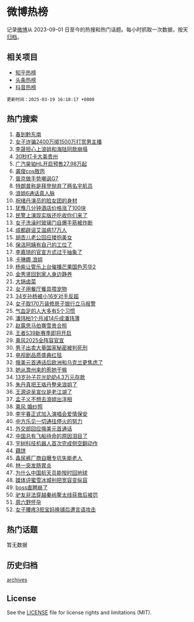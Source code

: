 # 微博热榜

记录[微博](https://www.weibo.com)从 2023-09-01 日至今的热搜和热门话题。每小时抓取一次数据，按天[归档](archives)。

## 相关项目

- [知乎热榜](https://github.com/hotarchive/zhihu)
- [头条热榜](https://github.com/hotarchive/toutiao)
- [抖音热榜](https://github.com/hotarchive/douyin)


`更新时间：2025-03-19 16:18:17 +0800`

## 热门搜索

1. [春到黔东南](https://m.weibo.cn/search?containerid=100103type%3D1%26t%3D10%26q%3D%23%E6%98%A5%E5%88%B0%E9%BB%94%E4%B8%9C%E5%8D%97%23&stream_entry_id=51&isnewpage=1&extparam=seat%3D1%26q%3D%2523%25E6%2598%25A5%25E5%2588%25B0%25E9%25BB%2594%25E4%25B8%259C%25E5%258D%2597%2523%26cate%3D10103%26pos%3D0%26filter_type%3Drealtimehot%26stream_entry_id%3D51%26c_type%3D51%26dgr%3D0%26display_time%3D1742372295%26pre_seqid%3D17423722959000328355367)
1. [女子诈骗2400万掷1500万打赏男主播](https://m.weibo.cn/search?containerid=100103type%3D1%26t%3D10%26q%3D%23%E5%A5%B3%E5%AD%90%E8%AF%88%E9%AA%972400%E4%B8%87%E6%8E%B71500%E4%B8%87%E6%89%93%E8%B5%8F%E7%94%B7%E4%B8%BB%E6%92%AD%23&stream_entry_id=31&isnewpage=1&extparam=seat%3D1%26q%3D%2523%25E5%25A5%25B3%25E5%25AD%2590%25E8%25AF%2588%25E9%25AA%25972400%25E4%25B8%2587%25E6%258E%25B71500%25E4%25B8%2587%25E6%2589%2593%25E8%25B5%258F%25E7%2594%25B7%25E4%25B8%25BB%25E6%2592%25AD%2523%26pos%3D0%26filter_type%3Drealtimehot%26c_type%3D31%26realpos%3D1%26flag%3D1%26lcate%3D5001%26cate%3D5001%26stream_entry_id%3D31%26band_rank%3D1%26dgr%3D0%26display_time%3D1742372295%26pre_seqid%3D17423722959000328355367)
1. [李晟担心上浪姐和海陆同款崩塌](https://m.weibo.cn/search?containerid=100103type%3D1%26t%3D10%26q%3D%E6%9D%8E%E6%99%9F%E6%8B%85%E5%BF%83%E4%B8%8A%E6%B5%AA%E5%A7%90%E5%92%8C%E6%B5%B7%E9%99%86%E5%90%8C%E6%AC%BE%E5%B4%A9%E5%A1%8C&stream_entry_id=31&isnewpage=1&extparam=seat%3D1%26q%3D%25E6%259D%258E%25E6%2599%259F%25E6%258B%2585%25E5%25BF%2583%25E4%25B8%258A%25E6%25B5%25AA%25E5%25A7%2590%25E5%2592%258C%25E6%25B5%25B7%25E9%2599%2586%25E5%2590%258C%25E6%25AC%25BE%25E5%25B4%25A9%25E5%25A1%258C%26pos%3D1%26filter_type%3Drealtimehot%26c_type%3D31%26realpos%3D2%26flag%3D2%26lcate%3D5001%26cate%3D5001%26stream_entry_id%3D31%26band_rank%3D2%26dgr%3D0%26display_time%3D1742372295%26pre_seqid%3D17423722959000328355367)
1. [30秒打卡大美贵州](https://m.weibo.cn/search?containerid=100103type%3D1%26t%3D10%26q%3D%2330%E7%A7%92%E6%89%93%E5%8D%A1%E5%A4%A7%E7%BE%8E%E8%B4%B5%E5%B7%9E%23&stream_entry_id=31&isnewpage=1&extparam=seat%3D1%26q%3D%252330%25E7%25A7%2592%25E6%2589%2593%25E5%258D%25A1%25E5%25A4%25A7%25E7%25BE%258E%25E8%25B4%25B5%25E5%25B7%259E%2523%26pos%3D2%26filter_type%3Drealtimehot%26c_type%3D31%26realpos%3D3%26flag%3D0%26lcate%3D5001%26cate%3D5001%26stream_entry_id%3D31%26band_rank%3D3%26dgr%3D0%26display_time%3D1742372295%26pre_seqid%3D17423722959000328355367)
1. [广汽昊铂HL开启预售27.98万起](https://m.weibo.cn/search?containerid=100103type%3D1%26t%3D10%26q%3D%23%E5%B9%BF%E6%B1%BD%E6%98%8A%E9%93%82HL%E5%BC%80%E5%90%AF%E9%A2%84%E5%94%AE27.98%E4%B8%87%E8%B5%B7%23&stream_entry_id=31&isnewpage=1&extparam=seat%3D1%26q%3D%2523%25E5%25B9%25BF%25E6%25B1%25BD%25E6%2598%258A%25E9%2593%2582HL%25E5%25BC%2580%25E5%2590%25AF%25E9%25A2%2584%25E5%2594%25AE27.98%25E4%25B8%2587%25E8%25B5%25B7%2523%26topic_ad%3D1%26dgr%3D0%26filter_type%3Drealtimehot%26c_type%3D31%26is_ad_pos%3D1%26cate%3D5001%26pos%3D3%26band_rank%3D4%26lcate%3D5001%26stream_entry_id%3D31%26adid%3D279419%26display_time%3D1742372295%26pre_seqid%3D17423722959000328355367)
1. [龚俊cos敖丙](https://m.weibo.cn/search?containerid=100103type%3D1%26t%3D10%26q%3D%23%E9%BE%9A%E4%BF%8Acos%E6%95%96%E4%B8%99%23&stream_entry_id=31&isnewpage=1&extparam=seat%3D1%26q%3D%2523%25E9%25BE%259A%25E4%25BF%258Acos%25E6%2595%2596%25E4%25B8%2599%2523%26pos%3D4%26filter_type%3Drealtimehot%26c_type%3D31%26realpos%3D4%26flag%3D2%26lcate%3D5001%26cate%3D5001%26stream_entry_id%3D31%26band_rank%3D4%26dgr%3D0%26display_time%3D1742372295%26pre_seqid%3D17423722959000328355367)
1. [普京做手势嘲讽G7](https://m.weibo.cn/search?containerid=100103type%3D1%26t%3D10%26q%3D%23%E6%99%AE%E4%BA%AC%E5%81%9A%E6%89%8B%E5%8A%BF%E5%98%B2%E8%AE%BDG7%23&stream_entry_id=31&isnewpage=1&extparam=seat%3D1%26q%3D%2523%25E6%2599%25AE%25E4%25BA%25AC%25E5%2581%259A%25E6%2589%258B%25E5%258A%25BF%25E5%2598%25B2%25E8%25AE%25BDG7%2523%26pos%3D5%26filter_type%3Drealtimehot%26c_type%3D31%26realpos%3D5%26flag%3D0%26lcate%3D5001%26cate%3D5001%26stream_entry_id%3D31%26band_rank%3D5%26dgr%3D0%26display_time%3D1742372295%26pre_seqid%3D17423722959000328355367)
1. [特朗普称是拜登抛弃了两名宇航员](https://m.weibo.cn/search?containerid=100103type%3D1%26t%3D10%26q%3D%23%E7%89%B9%E6%9C%97%E6%99%AE%E7%A7%B0%E6%98%AF%E6%8B%9C%E7%99%BB%E6%8A%9B%E5%BC%83%E4%BA%86%E4%B8%A4%E5%90%8D%E5%AE%87%E8%88%AA%E5%91%98%23&stream_entry_id=31&isnewpage=1&extparam=seat%3D1%26q%3D%2523%25E7%2589%25B9%25E6%259C%2597%25E6%2599%25AE%25E7%25A7%25B0%25E6%2598%25AF%25E6%258B%259C%25E7%2599%25BB%25E6%258A%259B%25E5%25BC%2583%25E4%25BA%2586%25E4%25B8%25A4%25E5%2590%258D%25E5%25AE%2587%25E8%2588%25AA%25E5%2591%2598%2523%26pos%3D6%26filter_type%3Drealtimehot%26c_type%3D31%26realpos%3D6%26flag%3D1%26lcate%3D5001%26cate%3D5001%26stream_entry_id%3D31%26band_rank%3D6%26dgr%3D0%26display_time%3D1742372295%26pre_seqid%3D17423722959000328355367)
1. [浪姐6通话真人脉](https://m.weibo.cn/search?containerid=100103type%3D1%26t%3D10%26q%3D%E6%B5%AA%E5%A7%906%E9%80%9A%E8%AF%9D%E7%9C%9F%E4%BA%BA%E8%84%89&stream_entry_id=31&isnewpage=1&extparam=seat%3D1%26q%3D%25E6%25B5%25AA%25E5%25A7%25906%25E9%2580%259A%25E8%25AF%259D%25E7%259C%259F%25E4%25BA%25BA%25E8%2584%2589%26pos%3D7%26filter_type%3Drealtimehot%26c_type%3D31%26realpos%3D7%26flag%3D1%26lcate%3D5001%26cate%3D5001%26stream_entry_id%3D31%26band_rank%3D7%26dgr%3D0%26display_time%3D1742372295%26pre_seqid%3D17423722959000328355367)
1. [祝绪丹演员的脸女团的身材](https://m.weibo.cn/search?containerid=100103type%3D1%26t%3D10%26q%3D%E7%A5%9D%E7%BB%AA%E4%B8%B9%E6%BC%94%E5%91%98%E7%9A%84%E8%84%B8%E5%A5%B3%E5%9B%A2%E7%9A%84%E8%BA%AB%E6%9D%90&stream_entry_id=31&isnewpage=1&extparam=seat%3D1%26q%3D%25E7%25A5%259D%25E7%25BB%25AA%25E4%25B8%25B9%25E6%25BC%2594%25E5%2591%2598%25E7%259A%2584%25E8%2584%25B8%25E5%25A5%25B3%25E5%259B%25A2%25E7%259A%2584%25E8%25BA%25AB%25E6%259D%2590%26pos%3D8%26filter_type%3Drealtimehot%26c_type%3D31%26realpos%3D8%26flag%3D1%26lcate%3D5001%26cate%3D5001%26stream_entry_id%3D31%26band_rank%3D8%26dgr%3D0%26display_time%3D1742372295%26pre_seqid%3D17423722959000328355367)
1. [犹豫几分钟酒店价格涨了100块](https://m.weibo.cn/search?containerid=100103type%3D1%26t%3D10%26q%3D%23%E7%8A%B9%E8%B1%AB%E5%87%A0%E5%88%86%E9%92%9F%E9%85%92%E5%BA%97%E4%BB%B7%E6%A0%BC%E6%B6%A8%E4%BA%86100%E5%9D%97%23&stream_entry_id=31&isnewpage=1&extparam=seat%3D1%26q%3D%2523%25E7%258A%25B9%25E8%25B1%25AB%25E5%2587%25A0%25E5%2588%2586%25E9%2592%259F%25E9%2585%2592%25E5%25BA%2597%25E4%25BB%25B7%25E6%25A0%25BC%25E6%25B6%25A8%25E4%25BA%2586100%25E5%259D%2597%2523%26pos%3D9%26filter_type%3Drealtimehot%26c_type%3D31%26realpos%3D9%26flag%3D0%26lcate%3D5001%26cate%3D5001%26stream_entry_id%3D31%26band_rank%3D9%26dgr%3D0%26display_time%3D1742372295%26pre_seqid%3D17423722959000328355367)
1. [民警上演现实版还吃收你们来了](https://m.weibo.cn/search?containerid=100103type%3D1%26t%3D10%26q%3D%23%E6%B0%91%E8%AD%A6%E4%B8%8A%E6%BC%94%E7%8E%B0%E5%AE%9E%E7%89%88%E8%BF%98%E5%90%83%E6%94%B6%E4%BD%A0%E4%BB%AC%E6%9D%A5%E4%BA%86%23&stream_entry_id=31&isnewpage=1&extparam=seat%3D1%26q%3D%2523%25E6%25B0%2591%25E8%25AD%25A6%25E4%25B8%258A%25E6%25BC%2594%25E7%258E%25B0%25E5%25AE%259E%25E7%2589%2588%25E8%25BF%2598%25E5%2590%2583%25E6%2594%25B6%25E4%25BD%25A0%25E4%25BB%25AC%25E6%259D%25A5%25E4%25BA%2586%2523%26pos%3D10%26filter_type%3Drealtimehot%26c_type%3D31%26realpos%3D10%26flag%3D1%26lcate%3D5001%26cate%3D5001%26stream_entry_id%3D31%26band_rank%3D10%26dgr%3D0%26display_time%3D1742372295%26pre_seqid%3D17423722959000328355367)
1. [女子洗澡时玻璃门自爆手筋被炸断](https://m.weibo.cn/search?containerid=100103type%3D1%26t%3D10%26q%3D%23%E5%A5%B3%E5%AD%90%E6%B4%97%E6%BE%A1%E6%97%B6%E7%8E%BB%E7%92%83%E9%97%A8%E8%87%AA%E7%88%86%E6%89%8B%E7%AD%8B%E8%A2%AB%E7%82%B8%E6%96%AD%23&stream_entry_id=31&isnewpage=1&extparam=seat%3D1%26q%3D%2523%25E5%25A5%25B3%25E5%25AD%2590%25E6%25B4%2597%25E6%25BE%25A1%25E6%2597%25B6%25E7%258E%25BB%25E7%2592%2583%25E9%2597%25A8%25E8%2587%25AA%25E7%2588%2586%25E6%2589%258B%25E7%25AD%258B%25E8%25A2%25AB%25E7%2582%25B8%25E6%2596%25AD%2523%26pos%3D11%26filter_type%3Drealtimehot%26c_type%3D31%26realpos%3D11%26flag%3D1%26lcate%3D5001%26cate%3D5001%26stream_entry_id%3D31%26band_rank%3D11%26dgr%3D0%26display_time%3D1742372295%26pre_seqid%3D17423722959000328355367)
1. [成都辟谣艾滋病17万人](https://m.weibo.cn/search?containerid=100103type%3D1%26t%3D10%26q%3D%23%E6%88%90%E9%83%BD%E8%BE%9F%E8%B0%A3%E8%89%BE%E6%BB%8B%E7%97%8517%E4%B8%87%E4%BA%BA%23&stream_entry_id=31&isnewpage=1&extparam=seat%3D1%26q%3D%2523%25E6%2588%2590%25E9%2583%25BD%25E8%25BE%259F%25E8%25B0%25A3%25E8%2589%25BE%25E6%25BB%258B%25E7%2597%258517%25E4%25B8%2587%25E4%25BA%25BA%2523%26pos%3D12%26filter_type%3Drealtimehot%26c_type%3D31%26realpos%3D12%26flag%3D32772%26lcate%3D5001%26cate%3D5001%26stream_entry_id%3D31%26band_rank%3D12%26dgr%3D0%26display_time%3D1742372295%26pre_seqid%3D17423722959000328355367)
1. [胡杏儿老公回应搂抱美女](https://m.weibo.cn/search?containerid=100103type%3D1%26t%3D10%26q%3D%23%E8%83%A1%E6%9D%8F%E5%84%BF%E8%80%81%E5%85%AC%E5%9B%9E%E5%BA%94%E6%90%82%E6%8A%B1%E7%BE%8E%E5%A5%B3%23&stream_entry_id=31&isnewpage=1&extparam=seat%3D1%26q%3D%2523%25E8%2583%25A1%25E6%259D%258F%25E5%2584%25BF%25E8%2580%2581%25E5%2585%25AC%25E5%259B%259E%25E5%25BA%2594%25E6%2590%2582%25E6%258A%25B1%25E7%25BE%258E%25E5%25A5%25B3%2523%26pos%3D13%26filter_type%3Drealtimehot%26c_type%3D31%26realpos%3D13%26flag%3D2%26lcate%3D5001%26cate%3D5001%26stream_entry_id%3D31%26band_rank%3D13%26dgr%3D0%26display_time%3D1742372295%26pre_seqid%3D17423722959000328355367)
1. [保洁阿姨有自己的工位了](https://m.weibo.cn/search?containerid=100103type%3D1%26t%3D10%26q%3D%E4%BF%9D%E6%B4%81%E9%98%BF%E5%A7%A8%E6%9C%89%E8%87%AA%E5%B7%B1%E7%9A%84%E5%B7%A5%E4%BD%8D%E4%BA%86&stream_entry_id=31&isnewpage=1&extparam=seat%3D1%26q%3D%25E4%25BF%259D%25E6%25B4%2581%25E9%2598%25BF%25E5%25A7%25A8%25E6%259C%2589%25E8%2587%25AA%25E5%25B7%25B1%25E7%259A%2584%25E5%25B7%25A5%25E4%25BD%258D%25E4%25BA%2586%26pos%3D14%26filter_type%3Drealtimehot%26c_type%3D31%26realpos%3D14%26flag%3D1%26lcate%3D5001%26cate%3D5001%26stream_entry_id%3D31%26band_rank%3D14%26dgr%3D0%26display_time%3D1742372295%26pre_seqid%3D17423722959000328355367)
1. [李嘉琦的官宣方式过于抽象了](https://m.weibo.cn/search?containerid=100103type%3D1%26t%3D10%26q%3D%E6%9D%8E%E5%98%89%E7%90%A6%E7%9A%84%E5%AE%98%E5%AE%A3%E6%96%B9%E5%BC%8F%E8%BF%87%E4%BA%8E%E6%8A%BD%E8%B1%A1%E4%BA%86&stream_entry_id=31&isnewpage=1&extparam=seat%3D1%26q%3D%25E6%259D%258E%25E5%2598%2589%25E7%2590%25A6%25E7%259A%2584%25E5%25AE%2598%25E5%25AE%25A3%25E6%2596%25B9%25E5%25BC%258F%25E8%25BF%2587%25E4%25BA%258E%25E6%258A%25BD%25E8%25B1%25A1%25E4%25BA%2586%26pos%3D15%26filter_type%3Drealtimehot%26c_type%3D31%26realpos%3D15%26flag%3D1%26lcate%3D5001%26cate%3D5001%26stream_entry_id%3D31%26band_rank%3D15%26dgr%3D0%26display_time%3D1742372295%26pre_seqid%3D17423722959000328355367)
1. [卡琳娜 浪姐](https://m.weibo.cn/search?containerid=100103type%3D1%26t%3D10%26q%3D%E5%8D%A1%E7%90%B3%E5%A8%9C+%E6%B5%AA%E5%A7%90&stream_entry_id=31&isnewpage=1&extparam=seat%3D1%26q%3D%25E5%258D%25A1%25E7%2590%25B3%25E5%25A8%259C%2520%25E6%25B5%25AA%25E5%25A7%2590%26pos%3D16%26filter_type%3Drealtimehot%26c_type%3D31%26realpos%3D16%26flag%3D1%26lcate%3D5001%26cate%3D5001%26stream_entry_id%3D31%26band_rank%3D16%26dgr%3D0%26display_time%3D1742372295%26pre_seqid%3D17423722959000328355367)
1. [杨紫让管乐上台催播芒果国色芳华2](https://m.weibo.cn/search?containerid=100103type%3D1%26t%3D10%26q%3D%E6%9D%A8%E7%B4%AB%E8%AE%A9%E7%AE%A1%E4%B9%90%E4%B8%8A%E5%8F%B0%E5%82%AC%E6%92%AD%E8%8A%92%E6%9E%9C%E5%9B%BD%E8%89%B2%E8%8A%B3%E5%8D%8E2&stream_entry_id=31&isnewpage=1&extparam=seat%3D1%26q%3D%25E6%259D%25A8%25E7%25B4%25AB%25E8%25AE%25A9%25E7%25AE%25A1%25E4%25B9%2590%25E4%25B8%258A%25E5%258F%25B0%25E5%2582%25AC%25E6%2592%25AD%25E8%258A%2592%25E6%259E%259C%25E5%259B%25BD%25E8%2589%25B2%25E8%258A%25B3%25E5%258D%258E2%26pos%3D17%26filter_type%3Drealtimehot%26c_type%3D31%26realpos%3D17%26flag%3D1%26lcate%3D5001%26cate%3D5001%26stream_entry_id%3D31%26band_rank%3D17%26dgr%3D0%26display_time%3D1742372295%26pre_seqid%3D17423722959000328355367)
1. [金秀贤回到家人身边静养](https://m.weibo.cn/search?containerid=100103type%3D1%26t%3D10%26q%3D%23%E9%87%91%E7%A7%80%E8%B4%A4%E5%9B%9E%E5%88%B0%E5%AE%B6%E4%BA%BA%E8%BA%AB%E8%BE%B9%E9%9D%99%E5%85%BB%23&stream_entry_id=31&isnewpage=1&extparam=seat%3D1%26q%3D%2523%25E9%2587%2591%25E7%25A7%2580%25E8%25B4%25A4%25E5%259B%259E%25E5%2588%25B0%25E5%25AE%25B6%25E4%25BA%25BA%25E8%25BA%25AB%25E8%25BE%25B9%25E9%259D%2599%25E5%2585%25BB%2523%26pos%3D18%26filter_type%3Drealtimehot%26c_type%3D31%26realpos%3D18%26flag%3D1%26lcate%3D5001%26cate%3D5001%26stream_entry_id%3D31%26band_rank%3D18%26dgr%3D0%26display_time%3D1742372295%26pre_seqid%3D17423722959000328355367)
1. [大锅卤菜](https://m.weibo.cn/search?containerid=100103type%3D1%26t%3D10%26q%3D%E5%A4%A7%E9%94%85%E5%8D%A4%E8%8F%9C&stream_entry_id=31&isnewpage=1&extparam=seat%3D1%26q%3D%25E5%25A4%25A7%25E9%2594%2585%25E5%258D%25A4%25E8%258F%259C%26pos%3D19%26filter_type%3Drealtimehot%26c_type%3D31%26realpos%3D19%26flag%3D1%26lcate%3D5001%26cate%3D5001%26stream_entry_id%3D31%26band_rank%3D19%26dgr%3D0%26display_time%3D1742372295%26pre_seqid%3D17423722959000328355367)
1. [女子用餐厅餐具喂宠物](https://m.weibo.cn/search?containerid=100103type%3D1%26t%3D10%26q%3D%23%E5%A5%B3%E5%AD%90%E7%94%A8%E9%A4%90%E5%8E%85%E9%A4%90%E5%85%B7%E5%96%82%E5%AE%A0%E7%89%A9%23&stream_entry_id=31&isnewpage=1&extparam=seat%3D1%26q%3D%2523%25E5%25A5%25B3%25E5%25AD%2590%25E7%2594%25A8%25E9%25A4%2590%25E5%258E%2585%25E9%25A4%2590%25E5%2585%25B7%25E5%2596%2582%25E5%25AE%25A0%25E7%2589%25A9%2523%26pos%3D20%26filter_type%3Drealtimehot%26c_type%3D31%26realpos%3D20%26flag%3D1%26lcate%3D5001%26cate%3D5001%26stream_entry_id%3D31%26band_rank%3D20%26dgr%3D0%26display_time%3D1742372295%26pre_seqid%3D17423722959000328355367)
1. [34岁孙杨被小16岁对手反超](https://m.weibo.cn/search?containerid=100103type%3D1%26t%3D10%26q%3D%2334%E5%B2%81%E5%AD%99%E6%9D%A8%E8%A2%AB%E5%B0%8F16%E5%B2%81%E5%AF%B9%E6%89%8B%E5%8F%8D%E8%B6%85%23&stream_entry_id=31&isnewpage=1&extparam=seat%3D1%26q%3D%252334%25E5%25B2%2581%25E5%25AD%2599%25E6%259D%25A8%25E8%25A2%25AB%25E5%25B0%258F16%25E5%25B2%2581%25E5%25AF%25B9%25E6%2589%258B%25E5%258F%258D%25E8%25B6%2585%2523%26pos%3D21%26filter_type%3Drealtimehot%26c_type%3D31%26realpos%3D21%26flag%3D1%26lcate%3D5001%26cate%3D5001%26stream_entry_id%3D31%26band_rank%3D21%26dgr%3D0%26display_time%3D1742372295%26pre_seqid%3D17423722959000328355367)
1. [女子取170万装修房子银行立马报警](https://m.weibo.cn/search?containerid=100103type%3D1%26t%3D10%26q%3D%23%E5%A5%B3%E5%AD%90%E5%8F%96170%E4%B8%87%E8%A3%85%E4%BF%AE%E6%88%BF%E5%AD%90%E9%93%B6%E8%A1%8C%E7%AB%8B%E9%A9%AC%E6%8A%A5%E8%AD%A6%23&stream_entry_id=31&isnewpage=1&extparam=seat%3D1%26q%3D%2523%25E5%25A5%25B3%25E5%25AD%2590%25E5%258F%2596170%25E4%25B8%2587%25E8%25A3%2585%25E4%25BF%25AE%25E6%2588%25BF%25E5%25AD%2590%25E9%2593%25B6%25E8%25A1%258C%25E7%25AB%258B%25E9%25A9%25AC%25E6%258A%25A5%25E8%25AD%25A6%2523%26pos%3D22%26filter_type%3Drealtimehot%26c_type%3D31%26realpos%3D22%26flag%3D0%26lcate%3D5001%26cate%3D5001%26stream_entry_id%3D31%26band_rank%3D22%26dgr%3D0%26display_time%3D1742372295%26pre_seqid%3D17423722959000328355367)
1. [气血足的人大多有5个习惯](https://m.weibo.cn/search?containerid=100103type%3D1%26t%3D10%26q%3D%23%E6%B0%94%E8%A1%80%E8%B6%B3%E7%9A%84%E4%BA%BA%E5%A4%A7%E5%A4%9A%E6%9C%895%E4%B8%AA%E4%B9%A0%E6%83%AF%23&stream_entry_id=31&isnewpage=1&extparam=seat%3D1%26q%3D%2523%25E6%25B0%2594%25E8%25A1%2580%25E8%25B6%25B3%25E7%259A%2584%25E4%25BA%25BA%25E5%25A4%25A7%25E5%25A4%259A%25E6%259C%25895%25E4%25B8%25AA%25E4%25B9%25A0%25E6%2583%25AF%2523%26pos%3D23%26filter_type%3Drealtimehot%26c_type%3D31%26realpos%3D23%26flag%3D0%26lcate%3D5001%26cate%3D5001%26stream_entry_id%3D31%26band_rank%3D23%26dgr%3D0%26display_time%3D1742372295%26pre_seqid%3D17423722959000328355367)
1. [潘玮柏1个月减14斤成潘玮薄](https://m.weibo.cn/search?containerid=100103type%3D1%26t%3D10%26q%3D%23%E6%BD%98%E7%8E%AE%E6%9F%8F1%E4%B8%AA%E6%9C%88%E5%87%8F14%E6%96%A4%E6%88%90%E6%BD%98%E7%8E%AE%E8%96%84%23&stream_entry_id=31&isnewpage=1&extparam=seat%3D1%26q%3D%2523%25E6%25BD%2598%25E7%258E%25AE%25E6%259F%258F1%25E4%25B8%25AA%25E6%259C%2588%25E5%2587%258F14%25E6%2596%25A4%25E6%2588%2590%25E6%25BD%2598%25E7%258E%25AE%25E8%2596%2584%2523%26pos%3D24%26filter_type%3Drealtimehot%26c_type%3D31%26realpos%3D24%26flag%3D0%26lcate%3D5001%26cate%3D5001%26stream_entry_id%3D31%26band_rank%3D24%26dgr%3D0%26display_time%3D1742372295%26pre_seqid%3D17423722959000328355367)
1. [赵露思马伯骞雪景合照](https://m.weibo.cn/search?containerid=100103type%3D1%26t%3D10%26q%3D%23%E8%B5%B5%E9%9C%B2%E6%80%9D%E9%A9%AC%E4%BC%AF%E9%AA%9E%E9%9B%AA%E6%99%AF%E5%90%88%E7%85%A7%23&stream_entry_id=31&isnewpage=1&extparam=seat%3D1%26q%3D%2523%25E8%25B5%25B5%25E9%259C%25B2%25E6%2580%259D%25E9%25A9%25AC%25E4%25BC%25AF%25E9%25AA%259E%25E9%259B%25AA%25E6%2599%25AF%25E5%2590%2588%25E7%2585%25A7%2523%26pos%3D25%26filter_type%3Drealtimehot%26c_type%3D31%26realpos%3D25%26flag%3D1%26lcate%3D5001%26cate%3D5001%26stream_entry_id%3D31%26band_rank%3D25%26dgr%3D0%26display_time%3D1742372295%26pre_seqid%3D17423722959000328355367)
1. [王者S39新赛季即将开启](https://m.weibo.cn/search?containerid=100103type%3D1%26t%3D10%26q%3D%23%E7%8E%8B%E8%80%85S39%E6%96%B0%E8%B5%9B%E5%AD%A3%E5%8D%B3%E5%B0%86%E5%BC%80%E5%90%AF%23&stream_entry_id=31&isnewpage=1&extparam=seat%3D1%26q%3D%2523%25E7%258E%258B%25E8%2580%2585S39%25E6%2596%25B0%25E8%25B5%259B%25E5%25AD%25A3%25E5%258D%25B3%25E5%25B0%2586%25E5%25BC%2580%25E5%2590%25AF%2523%26pos%3D26%26filter_type%3Drealtimehot%26c_type%3D31%26realpos%3D26%26flag%3D1%26lcate%3D5001%26cate%3D5001%26stream_entry_id%3D31%26band_rank%3D26%26dgr%3D0%26display_time%3D1742372295%26pre_seqid%3D17423722959000328355367)
1. [乘风2025全阵容官宣](https://m.weibo.cn/search?containerid=100103type%3D1%26t%3D10%26q%3D%23%E4%B9%98%E9%A3%8E2025%E5%85%A8%E9%98%B5%E5%AE%B9%E5%AE%98%E5%AE%A3%23&stream_entry_id=31&isnewpage=1&extparam=seat%3D1%26q%3D%2523%25E4%25B9%2598%25E9%25A3%258E2025%25E5%2585%25A8%25E9%2598%25B5%25E5%25AE%25B9%25E5%25AE%2598%25E5%25AE%25A3%2523%26pos%3D27%26filter_type%3Drealtimehot%26c_type%3D31%26realpos%3D27%26flag%3D0%26lcate%3D5001%26cate%3D5001%26stream_entry_id%3D31%26band_rank%3D27%26dgr%3D0%26display_time%3D1742372295%26pre_seqid%3D17423722959000328355367)
1. [男子出卖大量国家秘密被判死刑](https://m.weibo.cn/search?containerid=100103type%3D1%26t%3D10%26q%3D%23%E7%94%B7%E5%AD%90%E5%87%BA%E5%8D%96%E5%A4%A7%E9%87%8F%E5%9B%BD%E5%AE%B6%E7%A7%98%E5%AF%86%E8%A2%AB%E5%88%A4%E6%AD%BB%E5%88%91%23&stream_entry_id=31&isnewpage=1&extparam=seat%3D1%26q%3D%2523%25E7%2594%25B7%25E5%25AD%2590%25E5%2587%25BA%25E5%258D%2596%25E5%25A4%25A7%25E9%2587%258F%25E5%259B%25BD%25E5%25AE%25B6%25E7%25A7%2598%25E5%25AF%2586%25E8%25A2%25AB%25E5%2588%25A4%25E6%25AD%25BB%25E5%2588%2591%2523%26pos%3D28%26filter_type%3Drealtimehot%26c_type%3D31%26realpos%3D28%26flag%3D0%26lcate%3D5001%26cate%3D5001%26stream_entry_id%3D31%26band_rank%3D28%26dgr%3D0%26display_time%3D1742372295%26pre_seqid%3D17423722959000328355367)
1. [电视剧品质盛典红毯](https://m.weibo.cn/search?containerid=100103type%3D1%26t%3D10%26q%3D%E7%94%B5%E8%A7%86%E5%89%A7%E5%93%81%E8%B4%A8%E7%9B%9B%E5%85%B8%E7%BA%A2%E6%AF%AF&stream_entry_id=31&isnewpage=1&extparam=seat%3D1%26q%3D%25E7%2594%25B5%25E8%25A7%2586%25E5%2589%25A7%25E5%2593%2581%25E8%25B4%25A8%25E7%259B%259B%25E5%2585%25B8%25E7%25BA%25A2%25E6%25AF%25AF%26pos%3D29%26filter_type%3Drealtimehot%26c_type%3D31%26realpos%3D29%26flag%3D1%26lcate%3D5001%26cate%3D5001%26stream_entry_id%3D31%26band_rank%3D29%26dgr%3D0%26display_time%3D1742372295%26pre_seqid%3D17423722959000328355367)
1. [俄美元首通话后欧洲和乌克兰更焦虑了](https://m.weibo.cn/search?containerid=100103type%3D1%26t%3D10%26q%3D%23%E4%BF%84%E7%BE%8E%E5%85%83%E9%A6%96%E9%80%9A%E8%AF%9D%E5%90%8E%E6%AC%A7%E6%B4%B2%E5%92%8C%E4%B9%8C%E5%85%8B%E5%85%B0%E6%9B%B4%E7%84%A6%E8%99%91%E4%BA%86%23&stream_entry_id=31&isnewpage=1&extparam=seat%3D1%26q%3D%2523%25E4%25BF%2584%25E7%25BE%258E%25E5%2585%2583%25E9%25A6%2596%25E9%2580%259A%25E8%25AF%259D%25E5%2590%258E%25E6%25AC%25A7%25E6%25B4%25B2%25E5%2592%258C%25E4%25B9%258C%25E5%2585%258B%25E5%2585%25B0%25E6%259B%25B4%25E7%2584%25A6%25E8%2599%2591%25E4%25BA%2586%2523%26pos%3D30%26filter_type%3Drealtimehot%26c_type%3D31%26realpos%3D30%26flag%3D1%26lcate%3D5001%26cate%3D5001%26stream_entry_id%3D31%26band_rank%3D30%26dgr%3D0%26display_time%3D1742372295%26pre_seqid%3D17423722959000328355367)
1. [她从澹州来的惹她干嘛](https://m.weibo.cn/search?containerid=100103type%3D1%26t%3D10%26q%3D%E5%A5%B9%E4%BB%8E%E6%BE%B9%E5%B7%9E%E6%9D%A5%E7%9A%84%E6%83%B9%E5%A5%B9%E5%B9%B2%E5%98%9B&stream_entry_id=31&isnewpage=1&extparam=seat%3D1%26q%3D%25E5%25A5%25B9%25E4%25BB%258E%25E6%25BE%25B9%25E5%25B7%259E%25E6%259D%25A5%25E7%259A%2584%25E6%2583%25B9%25E5%25A5%25B9%25E5%25B9%25B2%25E5%2598%259B%26pos%3D31%26filter_type%3Drealtimehot%26c_type%3D31%26realpos%3D31%26flag%3D0%26lcate%3D5001%26cate%3D5001%26stream_entry_id%3D31%26band_rank%3D31%26dgr%3D0%26display_time%3D1742372295%26pre_seqid%3D17423722959000328355367)
1. [13岁孙子花光奶奶4.3万元存款](https://m.weibo.cn/search?containerid=100103type%3D1%26t%3D10%26q%3D%2313%E5%B2%81%E5%AD%99%E5%AD%90%E8%8A%B1%E5%85%89%E5%A5%B6%E5%A5%B64.3%E4%B8%87%E5%85%83%E5%AD%98%E6%AC%BE%23&stream_entry_id=31&isnewpage=1&extparam=seat%3D1%26q%3D%252313%25E5%25B2%2581%25E5%25AD%2599%25E5%25AD%2590%25E8%258A%25B1%25E5%2585%2589%25E5%25A5%25B6%25E5%25A5%25B64.3%25E4%25B8%2587%25E5%2585%2583%25E5%25AD%2598%25E6%25AC%25BE%2523%26pos%3D32%26filter_type%3Drealtimehot%26c_type%3D31%26realpos%3D32%26flag%3D0%26lcate%3D5001%26cate%3D5001%26stream_entry_id%3D31%26band_rank%3D32%26dgr%3D0%26display_time%3D1742372295%26pre_seqid%3D17423722959000328355367)
1. [朱丹真把王珞丹整来浪姐了](https://m.weibo.cn/search?containerid=100103type%3D1%26t%3D10%26q%3D%E6%9C%B1%E4%B8%B9%E7%9C%9F%E6%8A%8A%E7%8E%8B%E7%8F%9E%E4%B8%B9%E6%95%B4%E6%9D%A5%E6%B5%AA%E5%A7%90%E4%BA%86&stream_entry_id=31&isnewpage=1&extparam=seat%3D1%26q%3D%25E6%259C%25B1%25E4%25B8%25B9%25E7%259C%259F%25E6%258A%258A%25E7%258E%258B%25E7%258F%259E%25E4%25B8%25B9%25E6%2595%25B4%25E6%259D%25A5%25E6%25B5%25AA%25E5%25A7%2590%25E4%25BA%2586%26pos%3D33%26filter_type%3Drealtimehot%26c_type%3D31%26realpos%3D33%26flag%3D0%26lcate%3D5001%26cate%3D5001%26stream_entry_id%3D31%26band_rank%3D33%26dgr%3D0%26display_time%3D1742372295%26pre_seqid%3D17423722959000328355367)
1. [王源说吴宣仪是老江湖了](https://m.weibo.cn/search?containerid=100103type%3D1%26t%3D10%26q%3D%23%E7%8E%8B%E6%BA%90%E8%AF%B4%E5%90%B4%E5%AE%A3%E4%BB%AA%E6%98%AF%E8%80%81%E6%B1%9F%E6%B9%96%E4%BA%86%23&stream_entry_id=31&isnewpage=1&extparam=seat%3D1%26q%3D%2523%25E7%258E%258B%25E6%25BA%2590%25E8%25AF%25B4%25E5%2590%25B4%25E5%25AE%25A3%25E4%25BB%25AA%25E6%2598%25AF%25E8%2580%2581%25E6%25B1%259F%25E6%25B9%2596%25E4%25BA%2586%2523%26pos%3D34%26filter_type%3Drealtimehot%26c_type%3D31%26realpos%3D34%26flag%3D1%26lcate%3D5001%26cate%3D5001%26stream_entry_id%3D31%26band_rank%3D34%26dgr%3D0%26display_time%3D1742372295%26pre_seqid%3D17423722959000328355367)
1. [孟子义不想去浪姐出洋相](https://m.weibo.cn/search?containerid=100103type%3D1%26t%3D10%26q%3D%23%E5%AD%9F%E5%AD%90%E4%B9%89%E4%B8%8D%E6%83%B3%E5%8E%BB%E6%B5%AA%E5%A7%90%E5%87%BA%E6%B4%8B%E7%9B%B8%23&stream_entry_id=31&isnewpage=1&extparam=seat%3D1%26q%3D%2523%25E5%25AD%259F%25E5%25AD%2590%25E4%25B9%2589%25E4%25B8%258D%25E6%2583%25B3%25E5%258E%25BB%25E6%25B5%25AA%25E5%25A7%2590%25E5%2587%25BA%25E6%25B4%258B%25E7%259B%25B8%2523%26pos%3D35%26filter_type%3Drealtimehot%26c_type%3D31%26realpos%3D35%26flag%3D1%26lcate%3D5001%26cate%3D5001%26stream_entry_id%3D31%26band_rank%3D35%26dgr%3D0%26display_time%3D1742372295%26pre_seqid%3D17423722959000328355367)
1. [乘风 婚纱照](https://m.weibo.cn/search?containerid=100103type%3D1%26t%3D10%26q%3D%E4%B9%98%E9%A3%8E+%E5%A9%9A%E7%BA%B1%E7%85%A7&stream_entry_id=31&isnewpage=1&extparam=seat%3D1%26q%3D%25E4%25B9%2598%25E9%25A3%258E%2520%25E5%25A9%259A%25E7%25BA%25B1%25E7%2585%25A7%26pos%3D36%26filter_type%3Drealtimehot%26c_type%3D31%26realpos%3D36%26flag%3D0%26lcate%3D5001%26cate%3D5001%26stream_entry_id%3D31%26band_rank%3D36%26dgr%3D0%26display_time%3D1742372295%26pre_seqid%3D17423722959000328355367)
1. [李宇春正式加入演唱会爱情保安](https://m.weibo.cn/search?containerid=100103type%3D1%26t%3D10%26q%3D%E6%9D%8E%E5%AE%87%E6%98%A5%E6%AD%A3%E5%BC%8F%E5%8A%A0%E5%85%A5%E6%BC%94%E5%94%B1%E4%BC%9A%E7%88%B1%E6%83%85%E4%BF%9D%E5%AE%89&stream_entry_id=31&isnewpage=1&extparam=seat%3D1%26q%3D%25E6%259D%258E%25E5%25AE%2587%25E6%2598%25A5%25E6%25AD%25A3%25E5%25BC%258F%25E5%258A%25A0%25E5%2585%25A5%25E6%25BC%2594%25E5%2594%25B1%25E4%25BC%259A%25E7%2588%25B1%25E6%2583%2585%25E4%25BF%259D%25E5%25AE%2589%26pos%3D37%26filter_type%3Drealtimehot%26c_type%3D31%26realpos%3D37%26flag%3D1%26lcate%3D5001%26cate%3D5001%26stream_entry_id%3D31%26band_rank%3D37%26dgr%3D0%26display_time%3D1742372295%26pre_seqid%3D17423722959000328355367)
1. [中方乐见一切通往停火的努力](https://m.weibo.cn/search?containerid=100103type%3D1%26t%3D10%26q%3D%23%E4%B8%AD%E6%96%B9%E4%B9%90%E8%A7%81%E4%B8%80%E5%88%87%E9%80%9A%E5%BE%80%E5%81%9C%E7%81%AB%E7%9A%84%E5%8A%AA%E5%8A%9B%23&stream_entry_id=31&isnewpage=1&extparam=seat%3D1%26q%3D%2523%25E4%25B8%25AD%25E6%2596%25B9%25E4%25B9%2590%25E8%25A7%2581%25E4%25B8%2580%25E5%2588%2587%25E9%2580%259A%25E5%25BE%2580%25E5%2581%259C%25E7%2581%25AB%25E7%259A%2584%25E5%258A%25AA%25E5%258A%259B%2523%26pos%3D38%26filter_type%3Drealtimehot%26c_type%3D31%26realpos%3D38%26flag%3D1%26lcate%3D5001%26cate%3D5001%26stream_entry_id%3D31%26band_rank%3D38%26dgr%3D0%26display_time%3D1742372295%26pre_seqid%3D17423722959000328355367)
1. [外交部回应俄美元首通话](https://m.weibo.cn/search?containerid=100103type%3D1%26t%3D10%26q%3D%23%E5%A4%96%E4%BA%A4%E9%83%A8%E5%9B%9E%E5%BA%94%E4%BF%84%E7%BE%8E%E5%85%83%E9%A6%96%E9%80%9A%E8%AF%9D%23&stream_entry_id=31&isnewpage=1&extparam=seat%3D1%26q%3D%2523%25E5%25A4%2596%25E4%25BA%25A4%25E9%2583%25A8%25E5%259B%259E%25E5%25BA%2594%25E4%25BF%2584%25E7%25BE%258E%25E5%2585%2583%25E9%25A6%2596%25E9%2580%259A%25E8%25AF%259D%2523%26pos%3D39%26filter_type%3Drealtimehot%26c_type%3D31%26realpos%3D39%26flag%3D1%26lcate%3D5001%26cate%3D5001%26stream_entry_id%3D31%26band_rank%3D39%26dgr%3D0%26display_time%3D1742372295%26pre_seqid%3D17423722959000328355367)
1. [中国总有飞船待命的原因泪目了](https://m.weibo.cn/search?containerid=100103type%3D1%26t%3D10%26q%3D%23%E4%B8%AD%E5%9B%BD%E6%80%BB%E6%9C%89%E9%A3%9E%E8%88%B9%E5%BE%85%E5%91%BD%E7%9A%84%E5%8E%9F%E5%9B%A0%E6%B3%AA%E7%9B%AE%E4%BA%86%23&stream_entry_id=31&isnewpage=1&extparam=seat%3D1%26q%3D%2523%25E4%25B8%25AD%25E5%259B%25BD%25E6%2580%25BB%25E6%259C%2589%25E9%25A3%259E%25E8%2588%25B9%25E5%25BE%2585%25E5%2591%25BD%25E7%259A%2584%25E5%258E%259F%25E5%259B%25A0%25E6%25B3%25AA%25E7%259B%25AE%25E4%25BA%2586%2523%26pos%3D40%26filter_type%3Drealtimehot%26c_type%3D31%26realpos%3D40%26flag%3D0%26lcate%3D5001%26cate%3D5001%26stream_entry_id%3D31%26band_rank%3D40%26dgr%3D0%26display_time%3D1742372295%26pre_seqid%3D17423722959000328355367)
1. [宇树科技机器人首次完成侧空翻动作](https://m.weibo.cn/search?containerid=100103type%3D1%26t%3D10%26q%3D%23%E5%AE%87%E6%A0%91%E7%A7%91%E6%8A%80%E6%9C%BA%E5%99%A8%E4%BA%BA%E9%A6%96%E6%AC%A1%E5%AE%8C%E6%88%90%E4%BE%A7%E7%A9%BA%E7%BF%BB%E5%8A%A8%E4%BD%9C%23&stream_entry_id=31&isnewpage=1&extparam=seat%3D1%26q%3D%2523%25E5%25AE%2587%25E6%25A0%2591%25E7%25A7%2591%25E6%258A%2580%25E6%259C%25BA%25E5%2599%25A8%25E4%25BA%25BA%25E9%25A6%2596%25E6%25AC%25A1%25E5%25AE%258C%25E6%2588%2590%25E4%25BE%25A7%25E7%25A9%25BA%25E7%25BF%25BB%25E5%258A%25A8%25E4%25BD%259C%2523%26pos%3D41%26filter_type%3Drealtimehot%26c_type%3D31%26realpos%3D41%26flag%3D0%26lcate%3D5001%26cate%3D5001%26stream_entry_id%3D31%26band_rank%3D41%26dgr%3D0%26display_time%3D1742372295%26pre_seqid%3D17423722959000328355367)
1. [藕饼](https://m.weibo.cn/search?containerid=100103type%3D1%26t%3D10%26q%3D%E8%97%95%E9%A5%BC&stream_entry_id=31&isnewpage=1&extparam=seat%3D1%26q%3D%25E8%2597%2595%25E9%25A5%25BC%26pos%3D42%26filter_type%3Drealtimehot%26c_type%3D31%26realpos%3D42%26flag%3D1%26lcate%3D5001%26cate%3D5001%26stream_entry_id%3D31%26band_rank%3D42%26dgr%3D0%26display_time%3D1742372295%26pre_seqid%3D17423722959000328355367)
1. [毒尿裤厂商自曝专坑失能老人](https://m.weibo.cn/search?containerid=100103type%3D1%26t%3D10%26q%3D%23%E6%AF%92%E5%B0%BF%E8%A3%A4%E5%8E%82%E5%95%86%E8%87%AA%E6%9B%9D%E4%B8%93%E5%9D%91%E5%A4%B1%E8%83%BD%E8%80%81%E4%BA%BA%23&stream_entry_id=31&isnewpage=1&extparam=seat%3D1%26q%3D%2523%25E6%25AF%2592%25E5%25B0%25BF%25E8%25A3%25A4%25E5%258E%2582%25E5%2595%2586%25E8%2587%25AA%25E6%259B%259D%25E4%25B8%2593%25E5%259D%2591%25E5%25A4%25B1%25E8%2583%25BD%25E8%2580%2581%25E4%25BA%25BA%2523%26pos%3D43%26filter_type%3Drealtimehot%26c_type%3D31%26realpos%3D43%26flag%3D1%26lcate%3D5001%26cate%3D5001%26stream_entry_id%3D31%26band_rank%3D43%26dgr%3D0%26display_time%3D1742372295%26pre_seqid%3D17423722959000328355367)
1. [林一突发肠胃炎](https://m.weibo.cn/search?containerid=100103type%3D1%26t%3D10%26q%3D%23%E6%9E%97%E4%B8%80%E7%AA%81%E5%8F%91%E8%82%A0%E8%83%83%E7%82%8E%23&stream_entry_id=31&isnewpage=1&extparam=seat%3D1%26q%3D%2523%25E6%259E%2597%25E4%25B8%2580%25E7%25AA%2581%25E5%258F%2591%25E8%2582%25A0%25E8%2583%2583%25E7%2582%258E%2523%26pos%3D44%26filter_type%3Drealtimehot%26c_type%3D31%26realpos%3D44%26flag%3D1%26lcate%3D5001%26cate%3D5001%26stream_entry_id%3D31%26band_rank%3D44%26dgr%3D0%26display_time%3D1742372295%26pre_seqid%3D17423722959000328355367)
1. [为什么中国航天员能按时回地球](https://m.weibo.cn/search?containerid=100103type%3D1%26t%3D10%26q%3D%23%E4%B8%BA%E4%BB%80%E4%B9%88%E4%B8%AD%E5%9B%BD%E8%88%AA%E5%A4%A9%E5%91%98%E8%83%BD%E6%8C%89%E6%97%B6%E5%9B%9E%E5%9C%B0%E7%90%83%23&stream_entry_id=31&isnewpage=1&extparam=seat%3D1%26q%3D%2523%25E4%25B8%25BA%25E4%25BB%2580%25E4%25B9%2588%25E4%25B8%25AD%25E5%259B%25BD%25E8%2588%25AA%25E5%25A4%25A9%25E5%2591%2598%25E8%2583%25BD%25E6%258C%2589%25E6%2597%25B6%25E5%259B%259E%25E5%259C%25B0%25E7%2590%2583%2523%26pos%3D45%26filter_type%3Drealtimehot%26c_type%3D31%26realpos%3D45%26flag%3D0%26lcate%3D5001%26cate%3D5001%26stream_entry_id%3D31%26band_rank%3D45%26dgr%3D0%26display_time%3D1742372295%26pre_seqid%3D17423722959000328355367)
1. [媒体评蜜雪冰城别把宽容变纵容](https://m.weibo.cn/search?containerid=100103type%3D1%26t%3D10%26q%3D%23%E5%AA%92%E4%BD%93%E8%AF%84%E8%9C%9C%E9%9B%AA%E5%86%B0%E5%9F%8E%E5%88%AB%E6%8A%8A%E5%AE%BD%E5%AE%B9%E5%8F%98%E7%BA%B5%E5%AE%B9%23&stream_entry_id=31&isnewpage=1&extparam=seat%3D1%26q%3D%2523%25E5%25AA%2592%25E4%25BD%2593%25E8%25AF%2584%25E8%259C%259C%25E9%259B%25AA%25E5%2586%25B0%25E5%259F%258E%25E5%2588%25AB%25E6%258A%258A%25E5%25AE%25BD%25E5%25AE%25B9%25E5%258F%2598%25E7%25BA%25B5%25E5%25AE%25B9%2523%26pos%3D46%26filter_type%3Drealtimehot%26c_type%3D31%26realpos%3D46%26flag%3D0%26lcate%3D5001%26cate%3D5001%26stream_entry_id%3D31%26band_rank%3D46%26dgr%3D0%26display_time%3D1742372295%26pre_seqid%3D17423722959000328355367)
1. [boss直聘崩了](https://m.weibo.cn/search?containerid=100103type%3D1%26t%3D10%26q%3Dboss%E7%9B%B4%E8%81%98%E5%B4%A9%E4%BA%86&stream_entry_id=31&isnewpage=1&extparam=seat%3D1%26q%3Dboss%25E7%259B%25B4%25E8%2581%2598%25E5%25B4%25A9%25E4%25BA%2586%26pos%3D47%26filter_type%3Drealtimehot%26c_type%3D31%26realpos%3D47%26flag%3D0%26lcate%3D5001%26cate%3D5001%26stream_entry_id%3D31%26band_rank%3D47%26dgr%3D0%26display_time%3D1742372295%26pre_seqid%3D17423722959000328355367)
1. [驴友非法穿越秦岭鳌太线获救后被罚](https://m.weibo.cn/search?containerid=100103type%3D1%26t%3D10%26q%3D%23%E9%A9%B4%E5%8F%8B%E9%9D%9E%E6%B3%95%E7%A9%BF%E8%B6%8A%E7%A7%A6%E5%B2%AD%E9%B3%8C%E5%A4%AA%E7%BA%BF%E8%8E%B7%E6%95%91%E5%90%8E%E8%A2%AB%E7%BD%9A%23&stream_entry_id=31&isnewpage=1&extparam=seat%3D1%26q%3D%2523%25E9%25A9%25B4%25E5%258F%258B%25E9%259D%259E%25E6%25B3%2595%25E7%25A9%25BF%25E8%25B6%258A%25E7%25A7%25A6%25E5%25B2%25AD%25E9%25B3%258C%25E5%25A4%25AA%25E7%25BA%25BF%25E8%258E%25B7%25E6%2595%2591%25E5%2590%258E%25E8%25A2%25AB%25E7%25BD%259A%2523%26pos%3D48%26filter_type%3Drealtimehot%26c_type%3D31%26realpos%3D48%26flag%3D1%26lcate%3D5001%26cate%3D5001%26stream_entry_id%3D31%26band_rank%3D48%26dgr%3D0%26display_time%3D1742372295%26pre_seqid%3D17423722959000328355367)
1. [周六野怀孕](https://m.weibo.cn/search?containerid=100103type%3D1%26t%3D10%26q%3D%23%E5%91%A8%E5%85%AD%E9%87%8E%E6%80%80%E5%AD%95%23&stream_entry_id=31&isnewpage=1&extparam=seat%3D1%26q%3D%2523%25E5%2591%25A8%25E5%2585%25AD%25E9%2587%258E%25E6%2580%2580%25E5%25AD%2595%2523%26pos%3D49%26filter_type%3Drealtimehot%26c_type%3D31%26realpos%3D49%26flag%3D0%26lcate%3D5001%26cate%3D5001%26stream_entry_id%3D31%26band_rank%3D49%26dgr%3D0%26display_time%3D1742372295%26pre_seqid%3D17423722959000328355367)
1. [女子腰疼3拒宝妈换铺后遭言语攻击](https://m.weibo.cn/search?containerid=100103type%3D1%26t%3D10%26q%3D%23%E5%A5%B3%E5%AD%90%E8%85%B0%E7%96%BC3%E6%8B%92%E5%AE%9D%E5%A6%88%E6%8D%A2%E9%93%BA%E5%90%8E%E9%81%AD%E8%A8%80%E8%AF%AD%E6%94%BB%E5%87%BB%23&stream_entry_id=31&isnewpage=1&extparam=seat%3D1%26q%3D%2523%25E5%25A5%25B3%25E5%25AD%2590%25E8%2585%25B0%25E7%2596%25BC3%25E6%258B%2592%25E5%25AE%259D%25E5%25A6%2588%25E6%258D%25A2%25E9%2593%25BA%25E5%2590%258E%25E9%2581%25AD%25E8%25A8%2580%25E8%25AF%25AD%25E6%2594%25BB%25E5%2587%25BB%2523%26pos%3D50%26filter_type%3Drealtimehot%26c_type%3D31%26realpos%3D50%26flag%3D0%26lcate%3D5001%26cate%3D5001%26stream_entry_id%3D31%26band_rank%3D50%26dgr%3D0%26display_time%3D1742372295%26pre_seqid%3D17423722959000328355367)

## 热门话题

暂无数据

## 历史归档

[archives](archives)

## License

See the [LICENSE](LICENSE) file for license rights and limitations (MIT).

